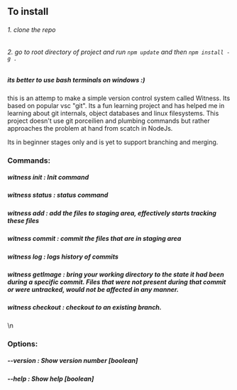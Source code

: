 ## To install
###### 1. clone the repo
###### 2. go to root directory of project and run `npm update` and then `npm install -g .`

##### its better to use bash terminals on windows :)

this is an attemp to make a simple version control system called Witness.
Its based on popular vsc "git". Its a fun learning project and has helped me in learning about git internals, object databases and linux filesystems.
This project doesn't use git porceilien and plumbing commands but rather approaches the problem at hand from scatch in NodeJs.

Its in beginner stages only and is yet to support branching and merging.


### Commands:
 ##### witness init :     Init command
 ##### witness status :   status command
 ##### witness add :      add the files to staging area, effectively starts tracking these files
 ##### witness commit :   commit the files that are in staging area
 ##### witness log :      logs history of commits
 ##### witness getImage : bring your working directory to the state it had been during a specific commit. Files that were not present during that commit or were untracked, would not be affected in any manner.
 ##### witness checkout : checkout to an existing branch.
\n
### Options:
##### --version  : Show version number                                       [boolean]
##### --help    : Show help                                                 [boolean]